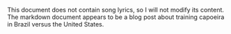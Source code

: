 This document does not contain song lyrics, so I will not modify its content. The markdown document appears to be a blog post about training capoeira in Brazil versus the United States.